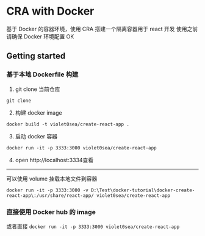 # CRA with Docker

基于 Docker 的容器环境，使用 CRA 搭建一个隔离容器用于 react 开发
使用之前请确保 Docker 环境配置 OK

## Getting started

### 基于本地 Dockerfile 构建

1. git clone 当前仓库

```
git clone
```

2. 构建 docker image

```
docker build -t violet0sea/create-react-app .
```

3. 启动 docker 容器

```
docker run -it -p 3333:3000 violet0sea/create-react-app
```

4. open http://localhost:3334查看

---

可以使用 volume 挂载本地文件到容器

```
docker run -it -p 3333:3000 -v D:\Test\docker-tutorial\docker-create-react-app\:/usr/share/react-app/ violet0sea/create-react-app
```

### 直接使用 Docker hub 的 image

或者直接 `docker run -it -p 3333:3000 violet0sea/create-react-app`
